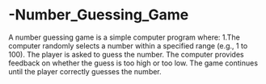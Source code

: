 # -Number_Guessing_Game
A number guessing game is a simple computer program where:  1.The computer randomly selects a number within a specified range (e.g., 1 to 100). The player is asked to guess the number. The computer provides feedback on whether the guess is too high or too low. The game continues until the player correctly guesses the number.
